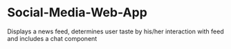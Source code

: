 # Social-Media-Web-App
Displays a news feed, determines user taste by his/her interaction with feed and includes a chat component

